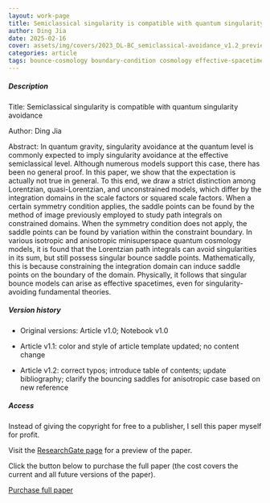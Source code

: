 ```yaml
---    
layout: work-page
title: Semiclassical singularity is compatible with quantum singularity avoidance
author: Ding Jia
date: 2025-02-16
cover: assets/img/covers/2023_DL-BC_semiclassical-avoidance_v1.2_preview_2025216.jpeg
categories: article
tags: bounce-cosmology boundary-condition cosmology effective-spacetime lorentzian-path-integral lorentzian-quantum-gravity quantum-gravity saddle-point semiclassical-approximation singularity
---
```


##### Description

Title: Semiclassical singularity is compatible with quantum singularity avoidance

Author: Ding Jia

Abstract: In quantum gravity, singularity avoidance at the quantum level is commonly expected to imply singularity avoidance at the effective semiclassical level. Although numerous models support this case, there has been no general proof. In this paper, we show that the expectation is actually not true in general. To this end, we draw a strict distinction among Lorentzian, quasi-Lorentzian, and unconstrained models, which differ by the integration domains in the scale factors or squared scale factors. When a certain symmetry condition applies, the saddle points can be found by the method of image previously employed to study path integrals on constrained domains. When the symmetry condition does not apply, the saddle points can be found by variation within the constraint boundary. In various isotropic and anisotropic minisuperspace quantum cosmology models, it is found that the Lorentzian path integrals can avoid singularities in its sum, but still possess singular bounce saddle points. Mathematically, this is because constraining the integration domain can induce saddle points on the boundary of the domain. Physically, it follows that singular bounce models can arise as effective spacetimes, even for singularity-avoiding fundamental theories.

##### Version history

- Original versions: Article v1.0; Notebook v1.0

- Article v1.1: color and style of article template updated; no content change

- Article v1.2: correct typos; introduce table of contents; update bibliography; clarify the bouncing saddles for anisotropic case based on new reference

##### Access

Instead of giving the copyright for free to a publisher, I sell this paper myself for profit. 

Visit the [ResearchGate page](X) for a preview of the paper. 

Click the button below to purchase the full paper (the cost covers the current and all future versions of the paper).

<script type="text/javascript" src="https://payhip.com/payhip.js"></script>

<a href="https://payhip.com/b/2o7kf" class="payhip-buy-button" data-theme="green" data-product="2o7kf">Purchase full paper</a>
